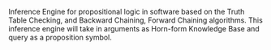 Inference Engine for propositional logic in software based on the Truth Table Checking, and Backward Chaining, Forward Chaining algorithms. This inference engine will take in arguments as Horn-form Knowledge Base and query as a proposition symbol. 
